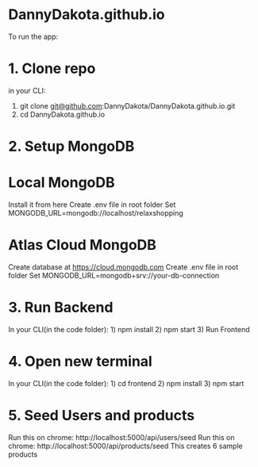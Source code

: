 # DannyDakota.github.io

To run the app:
# 1. Clone repo
in your CLI:
  1) git clone git@github.com:DannyDakota/DannyDakota.github.io.git
  2) cd DannyDakota.github.io
# 2. Setup MongoDB
# Local MongoDB
Install it from here
Create .env file in root folder
Set MONGODB_URL=mongodb://localhost/relaxshopping
# Atlas Cloud MongoDB
Create database at https://cloud.mongodb.com
Create .env file in root folder
Set MONGODB_URL=mongodb+srv://your-db-connection
# 3. Run Backend

In your CLI(in the code folder):
    1) npm install
    2) npm start
    3) Run Frontend
# 4. Open new terminal

In your CLI(in the code folder):
    1) cd frontend
    2) npm install
    3) npm start
# 5. Seed Users and products

Run this on chrome: http://localhost:5000/api/users/seed
Run this on chrome: http://localhost:5000/api/products/seed
This creates 6 sample products
